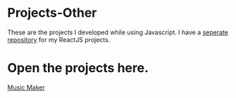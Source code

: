 # Projects-Other
These are the projects I developed while using Javascript. I have a [seperate repository](https://github.com/ashish-agr/Projects-React) for my ReactJS projects.

# Open the projects here.

[Music Maker](https://ashish-agr.github.io/Projects-Other/Music%20Maker/)
